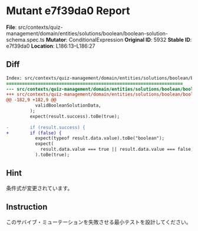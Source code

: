 # Mutant e7f39da0 Report

**File**: src/contexts/quiz-management/domain/entities/solutions/boolean/boolean-solution-schema.spec.ts
**Mutator**: ConditionalExpression
**Original ID**: 5932
**Stable ID**: e7f39da0
**Location**: L186:13–L186:27

## Diff

```diff
Index: src/contexts/quiz-management/domain/entities/solutions/boolean/boolean-solution-schema.spec.ts
===================================================================
--- src/contexts/quiz-management/domain/entities/solutions/boolean/boolean-solution-schema.spec.ts	original
+++ src/contexts/quiz-management/domain/entities/solutions/boolean/boolean-solution-schema.spec.ts	mutated #5932
@@ -182,9 +182,9 @@
           validBooleanSolutionData,
         );
         expect(result.success).toBe(true);
 
-        if (result.success) {
+        if (false) {
           expect(typeof result.data.value).toBe("boolean");
           expect(
             result.data.value === true || result.data.value === false,
           ).toBe(true);
```

## Hint

条件式が変更されています。

## Instruction

このサバイブ・ミューテーションを失敗させる最小テストを設計してください。
